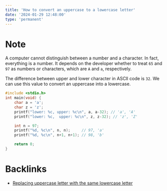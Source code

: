 ```yaml
---
title: 'How to convert an uppercase to a lowercase letter'
date: '2024-01-29 12:48:00'
type: 'permanent'
---
```


# Note

A computer cannot distinguish between a number and a character. In fact, everything is a number. It depends on the developer whether to treat `65` and `97` as numbers or characters, which are `A` and `a`, respectively. 

The difference between upper and lower character in ASCII code is `32`. We can use this value to convert an uppercase into a lowercase.

```c
#include <stdio.h>
int main(void) {
	char a = 'a';
	char z = 'z';
	printf("lower: %c, upper: %c\n", a, a-32); // 'a', 'A'
	printf("lower: %c,  upper: %c\n", z, z-32); // 'z', 'Z'

	int n = 97;
	printf("%d, %c\n", n, n);     // 97, 'a'
	printf("%d, %c\n", n+1, n+1); // 98, 'b'

	return 0;
}
```

# Backlinks

- [Replacing uppercase letter with the same lowercase letter](./2401291300)
